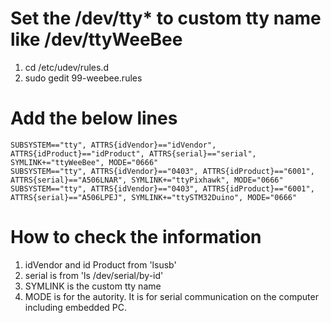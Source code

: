 # Set the /dev/tty* to custom tty name like /dev/ttyWeeBee
1. cd /etc/udev/rules.d
2. sudo gedit 99-weebee.rules

# Add the below lines
```
SUBSYSTEM=="tty", ATTRS{idVendor}=="idVendor", ATTRS{idProduct}=="idProduct", ATTRS{serial}=="serial", SYMLINK+="ttyWeeBee", MODE="0666"
SUBSYSTEM=="tty", ATTRS{idVendor}=="0403", ATTRS{idProduct}=="6001", ATTRS{serial}=="A506LNAR", SYMLINK+="ttyPixhawk", MODE="0666"
SUBSYSTEM=="tty", ATTRS{idVendor}=="0403", ATTRS{idProduct}=="6001", ATTRS{serial}=="A506LPEJ", SYMLINK+="ttySTM32Duino", MODE="0666"
```

# How to check the information
1. idVendor and id Product from 'lsusb'
2. serial is from 'ls /dev/serial/by-id'
3. SYMLINK is the custom tty name
4. MODE is for the autority. It is for serial communication on the computer including embedded PC.
